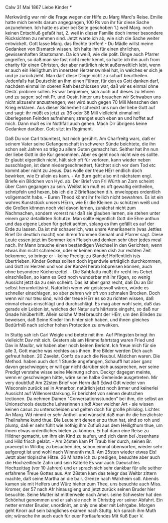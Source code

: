  Calw 31 Mai 1867
Liebe Kinder <Marie>*

Merkwürdig war mir die Frage wegen der Hilfe zu Marg Ward's Reise. Emilie hatte mich bereits darum angegangen, 100 Rs von ihr für diese Sache anzunehmen. Ich hatte es aber bei Seite geschoben 1.) weil Marg. noch keinen Entschluß gefaßt hat, 2. weil in dieser Familie doch immer besondere Rücksichten zu nehmen sind. Jetzt warte ich ab, wie sich die Sache weiter entwickelt. Gott lasse Marg. das Rechte treffen! - Du Mädle willst meine Gedanken von Bismarck wissen. Ich halte ihn für einen ehrlichen, gewissenhaften Staatsmann. Da ich weiß, wie die polit. Dinge auch Pfarrer angreifen, so daß man sie fast nicht mehr kennt, so halte ich ihn auch from charity für einen Christen, der aber natürlich nicht außerweltlich lebt, wenn er auch ein Heiligthum im innersten Herzenswinkel hat, in welches er sich je und je zurückzieht. Man darf diese Dinge nicht zu scharf beurtheilen. Jedenfalls hat Deutschld an ihm einen Führer, für den es Gott danken darf, nachdem einmal im oberen Rath beschlossen war, daß wir es einmal ohne Oestr. probiren sollen. Es war bequemer, sich auch auf dieses zu lehnen und zu sagen: so! mit Pr. und Oestr. hinter uns brauchen wir Schwaben uns nicht allzusehr anzustrengen; wer wird auch gegen 70 Mill Menschen den Krieg erklären. Aus dieser Sicherheit schreckt uns nun der liebe Gott auf und sagt: ihr müßt es jetzt zu 36 oder 38 Mill vielleicht einmal mit überlegenen Feinden aufnehmen; strenget euch eben an und hoffet auf mich. Dann muß es im Nothfall auch gehen. Mach Dir übrigens keine Gedanken darüber. Gott sitzt im Regiment.

Daß Du von Carl träumtest, hat mich gerührt. Am Charfreitg wars, daß er seinem Vater seine Gefangenschaft in schwerer Sünde beichtete, die ihn schon seit Jahren so träg zu allem Guten gemacht hat. Seither hat ihn nun der liebe Gott in die Kur genommen. Aber es geht noch nicht wie es sollte. Er glaubt eigentlich nicht, hält sich oft für verloren, kann wieder neben ausschlagen, ist dann niedergeschmettert, fürchtet sich vor dem Tod etc kommt aber nicht zu Jesus. Das wolle der treue HErr endlich doch bewirken, wie Er allein es kann. - An Burn geht also mit nächstem engl. Briefe ein Bildchen von Hyd. ab. Der Brief von Frl Würth an Zorn scheint über Cann gegangen zu sein. Weißst ich muß es oft gewaltig eintheilen, schnipfeln und hexen, bis ich die 2 Brieftaschen d.h. enveloppes ordentlich vollgemacht habe. - Euren Theod könnt ihr freilich nicht bewahren. Es ist ein wahres Kunststück unsers HErrn, wie Er die Kleinen zu schützen weiß und die Großen können noch viel davon lernen, zunächst nicht zum Nachmachen, sondern vorerst nur daß sie glauben lernen, sie stehen unter einem ganz detaillirten Schutze. Man sollte eigentlich Gott die Ehre anthun und das eigene Leben für gefeit achten, solang es ihm gefällt es auf der Erde zu lassen. Da ist mir schauerlich, was unsre Amerikanerin (was Jettles Brief Dir deutlich macht) von ihrem frommen Gemahl und Pfarrer sagt. Diese Leute essen jetzt im Sommer kein Fleisch und denken sehr über jedes meal nach. Ihr Mann brauche einen beständigen Wechsel in den Gerichten; wenn etwas ihm nicht schmecke, oder er keinen neuen dish zur rechten Zeit bekomme, so bringe er - keine Predigt zu Stande! Hoffentlich ists übertrieben. Kinder Gottes sollten doch irgendwie erträglich durchkommen, und Gott im Herzen und von der Kanzel herab lobpreisen können, auch ohne besondere Küchenzettel. - Die Sahbfattu müßt ihr recht ins Gebet einschließen, so kann es Gott noch wunderbar mit ihr fügen, so wenig Aussicht jetzt da zu sein scheint. Das ist aber ganz recht, daß Du an Dir selbst herumkritisirst. Natürlich wenn wir geistesvoll wären, würde es schneller einschlagen, so aber zehren wir oft von schmalen Brocken. Doch wenn wir nur treu sind, wird der treue HErr es so zu richten wissen, daß einmal etwas einschlägt und durchschlägt. Es mag aber wohl sein, daß das gerade ein Leiden ist, welches der Natur aufs härteste eingeht, so daß nur Gnade hinüberhilft. Allein solche Mittel braucht der HErr, um den Blinden zu beweisen, daß Seine Kinder Ihn hinter sich haben, und ihnen gleiches Bedürfniß nach solcher hohen Protection zu erwekken.

In Stuttg sah ich Carl Weigle und betete mit ihm. Auf Pfingsten bringt ihn vielleicht Dav mit sich. Gestern als am Himmelfahrtstag waren Fried und Dav in Maulbr, wir haben aber noch keinen Bericht. Ich freue mich für sie alle 3, Gott mache was rechtes aus ihnen. Ihre Bilder werden Dich auch gefreut haben. 20 Zavelst. Confz da auch die Neubul. Mädchen waren. Die Method. haben auch dort 1 Stunde angefangen, Schauffl hat aber ganz davon geschwiegen; er will gar nicht darüber sich aussprechen, wer seine Predigt verstehe wisse seine Meinung schon. Deckgr dagegen meinte, wenn er geschwiegen hätte, wäre seine halbe Gemeinde ausgetreten. Mir very doubtful! Am 22sten Brief von Herm daß Edwd Gdt wieder von Wisconsin zurück sei in Annarbor, natürlich jetzt noch ärmer und keinerlei Aussicht auf Willenserstarkung. Er berichtet von seinen deutschen lectionen. Da nehmen Damen "Conversationsstunden" bei ihm, die selbst an Unionschools deutsche Lehrerinnen sind! Aber welcher Art - sie wissen keinen casus zu unterscheiden und gelten doch für große philolog. Lichter. An Marg. Wd nimmt er sehr Antheil und wünscht daß man ihr die herzlichste Theilnahme kund thue. Die Leute mit denen er zu thun hat, sind so roh und plump, daß er sehr fühlt wie nöthig ihm Zufluß aus dem Heiligthum thue, um ihnen etwas ordentliches bieten zu können. Er hat dann eine Reise zu Hildner gemacht, um ihm ein Kind zu taufen, und sich dann bei Josenhans und Hild frisch gelabt. - Am 24sten kam Pf Traub hier durch, seinen Br. praecept in Wildbg zu besuchen der, schon einmal überworfen, wieder sehr aufgeregt ist und wohl nach Winnenth muß. Am 25sten wieder etwas Eis! Jetzt aber tlopische Hitze. 26 M hatte ich zu predigen, besuchte aber auch die Hochzeitleute Zahn und sein Käterle Es war auch Daeuschles Hochzeittag (vor 10 Jahren) und er sprach sich sehr dankbar für alle seither erfahrene Treue Gottes aus. Am 28sten kam das telegr das Weitbr zittern machte, daß seine Martha an die bair. Grenze nach Walxheim soll. Abends kamen sie mit Helfers und Würz hieher zum Thee, uns besuchte auch Miss. Kromer, der 57 nach Afr hinausgieng und jetzt zurück seinen Bruder hier besuchte. Seine Mutter ist mittlerweile nach Amer. seine Schwester hat den Schönhut genommen und er sah sie noch in Christbg vor seiner Abfahrt. Ein netter ernster Bruder, unordinirt, an only one aber mit Lehrgabe. Morgen geht Knorr auf sein bängliches examen nach Stuttg. Ich sprach ihm Muth ein; wünsche ihn auch euch für euer Fortlaufendes
 Mit Kuß Euer V.
